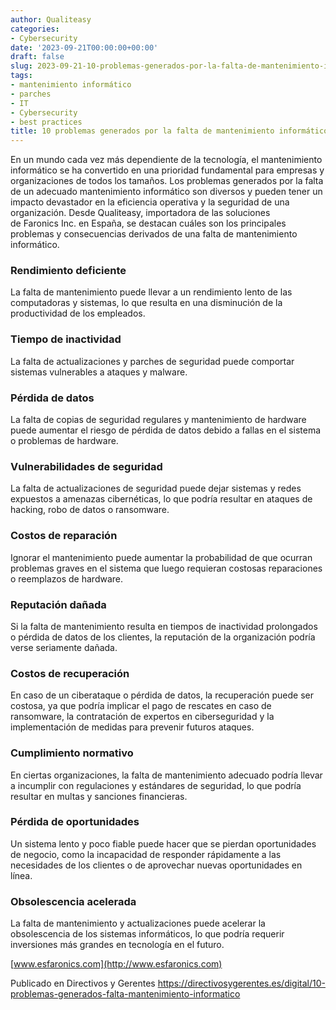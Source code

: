 ```yaml
---
author: Qualiteasy
categories:
- Cybersecurity
date: '2023-09-21T00:00:00+00:00'
draft: false
slug: 2023-09-21-10-problemas-generados-por-la-falta-de-mantenimiento-informatico
tags:
- mantenimiento informático
- parches
- IT
- Cybersecurity
- best practices
title: 10 problemas generados por la falta de mantenimiento informático
---
```




En un mundo cada vez más dependiente de la tecnología, el mantenimiento informático se ha convertido en una prioridad fundamental para empresas y organizaciones de todos los tamaños. Los problemas generados por la falta de un adecuado mantenimiento informático son diversos y pueden tener un impacto devastador en la eficiencia operativa y la seguridad de una organización. Desde Qualiteasy, importadora de las soluciones de&nbsp;Faronics&nbsp;Inc. en España, se destacan cuáles son los principales problemas y consecuencias derivados de una falta de mantenimiento informático.

### **Rendimiento deficiente**

La falta de mantenimiento puede llevar a un rendimiento lento de las computadoras y sistemas, lo que resulta en una disminución de la productividad de los empleados.

### **Tiempo de inactividad**

La falta de actualizaciones y parches de seguridad puede comportar sistemas vulnerables a ataques y malware.

### **Pérdida de datos**

La falta de copias de seguridad regulares y mantenimiento de hardware puede aumentar el riesgo de pérdida de datos debido a fallas en el sistema o problemas de hardware.

### **Vulnerabilidades de seguridad**

La falta de actualizaciones de seguridad puede dejar sistemas y redes expuestos a amenazas cibernéticas, lo que podría resultar en ataques de hacking, robo de datos o ransomware.

### **Costos de reparación**

Ignorar el mantenimiento puede aumentar la probabilidad de que ocurran problemas graves en el sistema que luego requieran costosas reparaciones o reemplazos de hardware.

### **Reputación dañada**

Si la falta de mantenimiento resulta en tiempos de inactividad prolongados o pérdida de datos de los clientes, la reputación de la organización podría verse seriamente dañada.

### **Costos de recuperación**

En caso de un ciberataque o pérdida de datos, la recuperación puede ser costosa, ya que podría implicar el pago de rescates en caso de ransomware, la contratación de expertos en ciberseguridad y la implementación de medidas para prevenir futuros ataques.

### **Cumplimiento normativo**

En ciertas organizaciones, la falta de mantenimiento adecuado podría llevar a incumplir con regulaciones y estándares de seguridad, lo que podría resultar en multas y sanciones financieras.

### **Pérdida de oportunidades**

Un sistema lento y poco fiable puede hacer que se pierdan oportunidades de negocio, como la incapacidad de responder rápidamente a las necesidades de los clientes o de aprovechar nuevas oportunidades en línea.

### **Obsolescencia acelerada**

La falta de mantenimiento y actualizaciones puede acelerar la obsolescencia de los sistemas informáticos, lo que podría requerir inversiones más grandes en tecnología en el futuro.

[www.esfaronics.com](http://www.esfaronics.com)

Publicado en Directivos y Gerentes <https://directivosygerentes.es/digital/10-problemas-generados-falta-mantenimiento-informatico>
